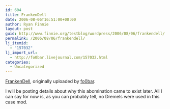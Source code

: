 ```yaml
---
id: 604
title: FrankenDell
date: 2006-08-06T16:51:00+00:00
author: Ryan Finnie
layout: post
guid: http://www.finnie.org/testblog/wordpress/2006/08/06/frankendell/
permalink: /2006/08/06/frankendell/
lj_itemid:
  - "157032"
lj_import_url:
  - http://fo0bar.livejournal.com/157032.html
categories:
  - Uncategorized
---
```

<div class="flickr-frame">
  <a href="http://www.flickr.com/photos/fo0bar/208260148/" title="photo sharing"><img src="http://static.flickr.com/92/208260148_db13ea47f8.jpg" class="flickr-photo" alt="" /></a><br /> <span class="flickr-caption"><a href="http://www.flickr.com/photos/fo0bar/208260148/">FrankenDell</a>, originally uploaded by <a href="http://www.flickr.com/people/fo0bar/">fo0bar</a>.</span>
</div>

<p class="flickr-yourcomment">
  I will be posting details about why this abomination came to exist later. All I can say for now is, as you can probably tell, no Dremels were used in this case mod.
</p>
